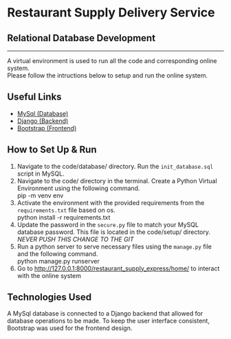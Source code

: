 # Restaurant Supply Delivery Service 
## Relational Database Development
--------------------------------------------------------------------------------

A virtual environment is used to run all the code and corresponding online system. <br />
Please follow the intructions below to setup and run the online system.

## Useful Links
* [MySql (Database)](https://www.mysql.com/)
* [Django (Backend)](https://www.djangoproject.com/)
* [Bootstrap (Frontend)](https://getbootstrap.com/)

## How to Set Up & Run
1. Navigate to the code/database/ directory. Run the `init_database.sql` script in MySQL.
2. Navigate to the code/ directory in the terminal. Create a Python Virtual Environment using the following command. <br />
   pip -m venv env
3. Activate the environment with the provided requirements from the `requirements.txt` file based on os. <br />
   python install -r requirements.txt
4. Update the password in the `secure.py` file to match your MySQL database password. This file is located in the code/setup/ directory. *NEVER PUSH THIS CHANGE TO THE GIT*
5. Run a python server to serve necessary files using the `manage.py` file and the following command. <br />
   python manage.py runserver
6. Go to http://127.0.0.1:8000/restaurant_supply_express/home/ to interact with the online system

## Technologies Used
A MySql database is connected to a Django backend that allowed for database operations to be made. 
To keep the user interface consistent, Bootstrap was used for the frontend design.
